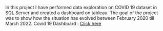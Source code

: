 In this project I have performed data exploration on COVID 19 dataset in SQL Server and created a dashboard on tableau. The goal of the project was to show how the situation has evolved between February 2020 till March 2022.
Covid 19 Dashboard :
[Click here](https://public.tableau.com/app/profile/preetham.m.pagad/viz/Covid19Analysis_16497718880740/Dashboard2)
